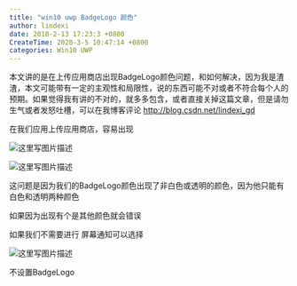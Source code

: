 ```yaml
---
title: "win10 uwp BadgeLogo 颜色"
author: lindexi
date: 2018-2-13 17:23:3 +0800
CreateTime: 2020-3-5 10:47:14 +0800
categories: Win10 UWP
---
```


本文讲的是在上传应用商店出现BadgeLogo颜色问题，和如何解决，因为我是渣渣，本文可能带有一定的主观性和局限性，说的东西可能不对或者不符合每个人的预期。如果觉得我有讲的不对的，就多多包含，或者直接关掉这篇文章，但是请勿生气或者发怒吐槽，可以在我博客评论 http://blog.csdn.net/lindexi_gd

<!--more-->



<div id="toc"></div>

在我们应用上传应用商店，容易出现

![这里写图片描述](http://img.blog.csdn.net/20160605145214290)

![这里写图片描述](http://img.blog.csdn.net/20160605145237275)

这问题是因为我们的BadgeLogo颜色出现了非白色或透明的颜色，因为他只能有白色和透明两种颜色

如果因为出现有个是其他颜色就会错误

如果我们不需要进行 屏幕通知可以选择

![这里写图片描述](http://img.blog.csdn.net/20160605145256122)

不设置BadgeLogo




